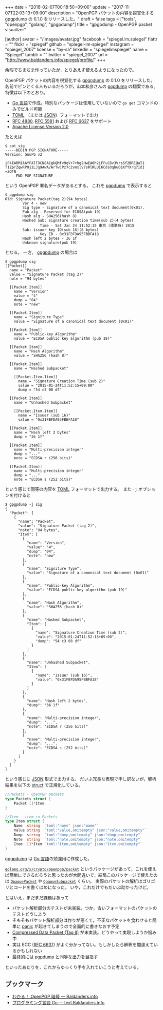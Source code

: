 +++
date = "2016-02-07T00:18:50+09:00"
update = "2017-11-07T22:03:13+09:00"
description = "OpenPGP パケットの内容を視覚化する gpgpdump の 0.1.0 をリリースした。"
draft = false
tags = ["tools", "openpgp", "golang", "gpgpdump"]
title = "gpgpdump - OpenPGP packet visualizer"

[author]
  avatar = "/images/avatar.jpg"
  facebook = "spiegel.im.spiegel"
  flattr = ""
  flickr = "spiegel"
  github = "spiegel-im-spiegel"
  instagram = "spiegel_2007"
  license = "by-sa"
  linkedin = "spiegelimspiegel"
  name = "Spiegel"
  tumblr = ""
  twitter = "spiegel_2007"
  url = "http://www.baldanders.info/spiegel/profile/"
+++

余暇でちまちま作っていたが，とりあえず使えるようになったので。

OpenPGP パケットの内容を視覚化する [gpgpdump] の 0.1.0 をリリースした。
名前でピンとくる人もいるだろうが，山本和彦さんの [pgpdump] の翻案である。
特徴は以下のとおり。

- [Go 言語]で作成。特別なパッケージは使用していないので `go get` コマンドのみでビルド可能
- [TOML] （または [JSON]）フォーマットで出力
- [RFC 4880], [RFC 5581] および [RFC 6637] をサポート
- [Apache License Version 2.0](http://www.apache.org/licenses/LICENSE-2.0)

たとえば

```
$ cat sig
-----BEGIN PGP SIGNATURE-----
Version: GnuPG v2

iF4EARMIAAYFAlTDCN8ACgkQMfv9qV+7+hg2HwEA6h2iFFuCBv3VrsSf2BREQaT1
T1ZprZqwRPOjiLJg9AwA/ArTwCPz7c2vmxlv7sRlRLUI6CdsOqhuO1KfYXrq7idI
=ZOTN
-----END PGP SIGNATURE-----
```

という OpenPGP 署名データがあるとする。
これを [pgpdump] で表示すると

```
$ pgpdump sig
Old: Signature Packet(tag 2)(94 bytes)
        Ver 4 - new
        Sig type - Signature of a canonical text document(0x01).
        Pub alg - Reserved for ECDSA(pub 19)
        Hash alg - SHA256(hash 8)
        Hashed Sub: signature creation time(sub 2)(4 bytes)
                Time - Sat Jan 24 11:52:15 東京 (標準時) 2015
        Sub: issuer key ID(sub 16)(8 bytes)
                Key ID - 0x31FBFDA95FBBFA18
        Hash left 2 bytes - 36 1f
        Unknown signature(pub 19)
```

となる。
一方， [gpgpdump] の場合は

```
$ gpgpdump sig
[[Packet]]
  name = "Packet"
  value = "Signature Packet (tag 2)"
  note = "94 bytes"

  [[Packet.Item]]
    name = "Version"
    value = "4"
    dump = "04"
    note = "new"

  [[Packet.Item]]
    name = "Signiture Type"
    value = "Signature of a canonical text document (0x01)"

  [[Packet.Item]]
    name = "Public-key Algorithm"
    value = "ECDSA public key algorithm (pub 19)"

  [[Packet.Item]]
    name = "Hash Algorithm"
    value = "SHA256 (hash 8)"

  [[Packet.Item]]
    name = "Hashed Subpacket"

    [[Packet.Item.Item]]
      name = "Signature Creation Time (sub 2)"
      value = "2015-01-24T11:52:15+09:00"
      dump = "54 c3 08 df"

  [[Packet.Item]]
    name = "Unhashed Subpacket"

    [[Packet.Item.Item]]
      name = "Issuer (sub 16)"
      value = "0x31FBFDA95FBBFA18"

  [[Packet.Item]]
    name = "Hash left 2 bytes"
    dump = "36 1f"

  [[Packet.Item]]
    name = "Multi-precision integer"
    dump = "..."
    note = "ECDSA r (256 bits)"

  [[Packet.Item]]
    name = "Multi-precision integer"
    dump = "..."
    note = "ECDSA s (252 bits)"
```

という感じで同等の内容を [TOML] フォーマットで出力する。
また `-j` オプションを付けると

```
$ gpgpdump -j sig
{
  "Packet": [
    {
      "name": "Packet",
      "value": "Signature Packet (tag 2)",
      "note": "94 bytes",
      "Item": [
        {
          "name": "Version",
          "value": "4",
          "dump": "04",
          "note": "new"
        },
        {
          "name": "Signiture Type",
          "value": "Signature of a canonical text document (0x01)"
        },
        {
          "name": "Public-key Algorithm",
          "value": "ECDSA public key algorithm (pub 19)"
        },
        {
          "name": "Hash Algorithm",
          "value": "SHA256 (hash 8)"
        },
        {
          "name": "Hashed Subpacket",
          "Item": [
            {
              "name": "Signature Creation Time (sub 2)",
              "value": "2015-01-24T11:52:15+09:00",
              "dump": "54 c3 08 df"
            }
          ]
        },
        {
          "name": "Unhashed Subpacket",
          "Item": [
            {
              "name": "Issuer (sub 16)",
              "value": "0x31FBFDA95FBBFA18"
            }
          ]
        },
        {
          "name": "Hash left 2 bytes",
          "dump": "36 1f"
        },
        {
          "name": "Multi-precision integer",
          "dump": "...",
          "note": "ECDSA r (256 bits)"
        },
        {
          "name": "Multi-precision integer",
          "dump": "...",
          "note": "ECDSA s (252 bits)"
        }
      ]
    }
  ]
}
```

という感じに [JSON] 形式で出力する。
だいぶ冗長な表現で申し訳ないが，解析結果を以下の [struct] で正規化している。

```go
//Packets - OpenPGP packets
type Packets struct {
    Packet []*Item
}

//Item - item in Packets
type Item struct {
    Name  string  `toml:"name" json:"name"`
    Value string  `toml:"value,omitempty" json:"value,omitempty"`
    Dump  string  `toml:"dump,omitempty" json:"dump,omitempty"`
    Note  string  `toml:"note,omitempty" json:"note,omitempty"`
    Item  []*Item `toml:"Item,omitempty" json:"Item,omitempty"`
}
```

[gpgpdump] は [Go 言語]の勉強用に作成した。

[`golang.org/x/crypto/openpgp/packet`](https://godoc.org/golang.org/x/crypto/openpgp/packet) というパッケージがあって，これを使えば簡単にできるだろうと思ったのが大間違いで，結局このパッケージで使えたのは [`OpaquePacket`](https://godoc.org/golang.org/x/crypto/openpgp/packet#OpaquePacket) や [`OpaqueSubpacket`](https://godoc.org/golang.org/x/crypto/openpgp/packet#OpaqueSubpacket) くらい。
実際のパケットの解析はゴリゴリとコードを書くはめになった。
いや，これだけでもだいぶ助かったけど。

とはいえ，まだまだ課題はあって

- パケット解析部分のテストが未実装。つか，古いフォーマットのパケットのテストどうしよう
- そもそもパケット解析部分は作りが悪くて，不正なパケットを食わせると簡単に [panic] が起きてしまうので全面的に書きなおす予定
- [Compressed Data Packet (Tag 8)](https://tools.ietf.org/html/rfc4880#section-5.6) が未実装。どうやって実現しようか悩み中
- 実は ECC ([RFC 6637]) がよく分かってない。もしかしたら解釈を間違えているかもしれない
- 最終的には [pgpdump] と同等な出力を目指す

といったあたりを，これからゆっくり手を入れていこうと考えている。

## ブックマーク

- [わかる！ OpenPGP 暗号 — Baldanders.info](http://www.baldanders.info/spiegel/archive/pgpdump/openpgp.shtml)
- [プログラミング言語 Go — text.Baldanders.info](/golang/)

[gpgpdump]: https://github.com/spiegel-im-spiegel/gpgpdump "spiegel-im-spiegel/gpgpdump: gpgpdump - OpenPGP packet visualizer"
[pgpdump]: http://www.mew.org/~kazu/proj/pgpdump/ "pgpdump"
[Go 言語]: https://golang.org/ "The Go Programming Language"
[TOML]: https://github.com/toml-lang/toml "toml-lang/toml: Tom's Obvious, Minimal Language"
[JSON]: https://tools.ietf.org/html/rfc7159 "RFC 7159 - The JavaScript Object Notation (JSON) Data Interchange Format"
[RFC 4880]: https://tools.ietf.org/html/rfc4880 "RFC 4880 - OpenPGP Message Format"
[RFC 5581]: https://tools.ietf.org/html/rfc5581 "RFC 5581 - The Camellia Cipher in OpenPGP"
[RFC 6637]: https://tools.ietf.org/html/rfc6637 "RFC 6637 - Elliptic Curve Cryptography (ECC) in OpenPGP"
[struct]: https://golang.org/ref/spec#Struct_types "Struct types"
[panic]: http://blog.golang.org/defer-panic-and-recover "Defer, Panic, and Recover - The Go Blog"
